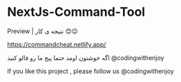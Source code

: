 # NextJs-Command-Tool


Preview | نتیجه ی کار 😊😉

https://commandcheat.netlify.app/



اگه خوشتون اومد حتما پیج ما رو فالو کنید @codingwithenjoy

If you like this project , please follow us @codingwithenjoy
